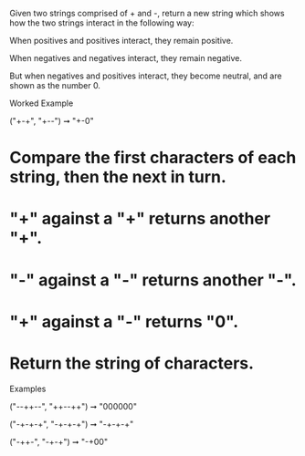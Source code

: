 Given two strings comprised of + and -, return a new string which shows how the two strings interact in the following way:

When positives and positives interact, they remain positive.

When negatives and negatives interact, they remain negative.

But when negatives and positives interact, they become neutral, and are shown as the number 0.

Worked Example

("+-+", "+--") ➞ "+-0"

# Compare the first characters of each string, then the next in turn.

# "+" against a "+" returns another "+".

# "-" against a "-" returns another "-".

# "+" against a "-" returns "0".

# Return the string of characters.

Examples

("--++--", "++--++") ➞ "000000"



("-+-+-+", "-+-+-+") ➞ "-+-+-+"



("-++-", "-+-+") ➞ "-+00"

